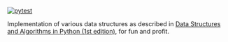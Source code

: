 [![pytest](https://github.com/SalinatedCoffee/ds-alg-python/actions/workflows/python-package.yml/badge.svg?event=push)](https://github.com/SalinatedCoffee/ds-alg-python/actions/workflows/python-package.yml)

Implementation of various data structures as described in [Data Structures and Algorithms in Python (1st edition)](https://www.amazon.com/Structures-Algorithms-Python-Michael-Goodrich/dp/1118290275/ref=sr_1_6?crid=27YET3X37F0LB), for fun and profit.
